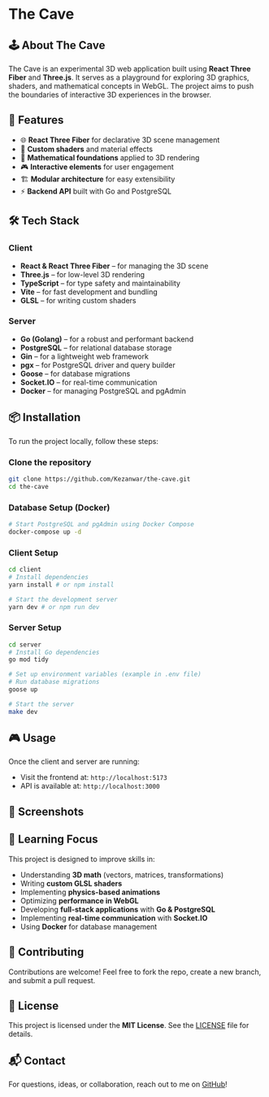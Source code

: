 # The Cave

&#x20;

## 🕹️ About The Cave

The Cave is an experimental 3D web application built using **React Three Fiber** and **Three.js**. It serves as a playground for exploring 3D graphics, shaders, and mathematical concepts in WebGL. The project aims to push the boundaries of interactive 3D experiences in the browser.

## 🚀 Features

- 🌐 **React Three Fiber** for declarative 3D scene management
- 🎨 **Custom shaders** and material effects
- 🔢 **Mathematical foundations** applied to 3D rendering
- 🎮 **Interactive elements** for user engagement
- 🏗️ **Modular architecture** for easy extensibility
- ⚡ **Backend API** built with Go and PostgreSQL

## 🛠️ Tech Stack

### Client

- **React & React Three Fiber** – for managing the 3D scene
- **Three.js** – for low-level 3D rendering
- **TypeScript** – for type safety and maintainability
- **Vite** – for fast development and bundling
- **GLSL** – for writing custom shaders

### Server

- **Go (Golang)** – for a robust and performant backend
- **PostgreSQL** – for relational database storage
- **Gin** – for a lightweight web framework
- **pgx** – for PostgreSQL driver and query builder
- **Goose** – for database migrations
- **Socket.IO** – for real-time communication
- **Docker** – for managing PostgreSQL and pgAdmin

## 📦 Installation

To run the project locally, follow these steps:

### Clone the repository

```bash
git clone https://github.com/Kezanwar/the-cave.git
cd the-cave
```

### Database Setup (Docker)

```bash
# Start PostgreSQL and pgAdmin using Docker Compose
docker-compose up -d
```

### Client Setup

```bash
cd client
# Install dependencies
yarn install # or npm install

# Start the development server
yarn dev # or npm run dev
```

### Server Setup

```bash
cd server
# Install Go dependencies
go mod tidy

# Set up environment variables (example in .env file)
# Run database migrations
goose up

# Start the server
make dev
```

## 🎮 Usage

Once the client and server are running:

- Visit the frontend at: `http://localhost:5173`
- API is available at: `http://localhost:3000`

## 📸 Screenshots

## 📖 Learning Focus

This project is designed to improve skills in:

- Understanding **3D math** (vectors, matrices, transformations)
- Writing **custom GLSL shaders**
- Implementing **physics-based animations**
- Optimizing **performance in WebGL**
- Developing **full-stack applications** with **Go & PostgreSQL**
- Implementing **real-time communication** with **Socket.IO**
- Using **Docker** for database management

## 🤝 Contributing

Contributions are welcome! Feel free to fork the repo, create a new branch, and submit a pull request.

## 📜 License

This project is licensed under the **MIT License**. See the [LICENSE](LICENSE) file for details.

## 📬 Contact

For questions, ideas, or collaboration, reach out to me on [GitHub](https://github.com/Kezanwar)!
